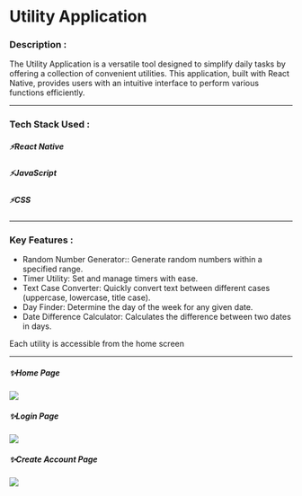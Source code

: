 
 <h1>Utility Application</h1>

 <h3>Description :</h3>
 The Utility Application is a versatile tool designed to simplify daily tasks by offering a collection of convenient utilities. This application, built with React Native, provides users with an intuitive
 interface to perform various functions efficiently.
 
 ---

<h3>Tech Stack Used :</h3>
<h5>⚡React Native</h5>
<h5>⚡JavaScript</h5>
<h5>⚡CSS</h5>

---

<h3> Key Features :</h3>

- Random Number Generator:: Generate random numbers within a specified range.
- Timer Utility: Set and manage timers with ease.
- Text Case Converter: Quickly convert text between different cases (uppercase, lowercase, title case).
- Day Finder: Determine the day of the week for any given date.
- Date Difference Calculator: Calculates the difference between two dates in days.


Each utility is accessible from the home screen

---

<!-- <h3>Some Glimps of Project :</h3>
![Screenshot (15)](https://user-images.githubusercontent.com/107463246/221794878-d5f6b182-d6b0-4a17-9111-02d168693f9f.png)
![Screenshot (16)](https://user-images.githubusercontent.com/107463246/221794940-83902a3f-9ac5-4b23-a264-109fe510ea1e.png)
![Screenshot (17)](https://user-images.githubusercontent.com/107463246/221794999-74a55c0d-720c-41ae-9ac4-97c1e685c944.png)


 -->


<h5>✨Home Page</h5>
<img src="https://user-images.githubusercontent.com/107463246/221794878-d5f6b182-d6b0-4a17-9111-02d168693f9f.png"/>

<h5>✨Login Page</h5>
<img src="https://user-images.githubusercontent.com/107463246/221794940-83902a3f-9ac5-4b23-a264-109fe510ea1e.png"/>

<h5>✨Create Account Page</h5>
<img src="https://user-images.githubusercontent.com/107463246/221794999-74a55c0d-720c-41ae-9ac4-97c1e685c944.png"/>



